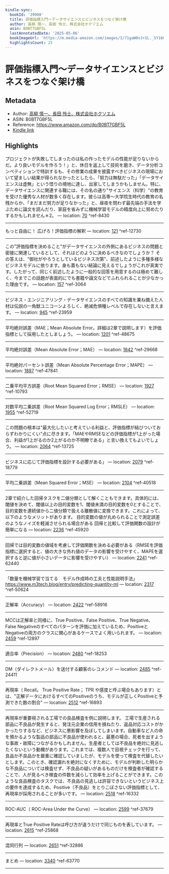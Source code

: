 ```yaml
---
kindle-sync:
  bookId: '39908'
  title: 評価指標入門〜データサイエンスとビジネスをつなぐ架け橋
  author: 高柳 慎一、長田 怜士、株式会社ホクソエム
  asin: B0BT7GBF5L
  lastAnnotatedDate: '2025-05-06'
  bookImageUrl: 'https://m.media-amazon.com/images/I/71gaW0vJ+IL._SY160.jpg'
  highlightsCount: 25
---
```

# 評価指標入門〜データサイエンスとビジネスをつなぐ架け橋
## Metadata
* Author: [高柳 慎一、長田 怜士、株式会社ホクソエム](https://www.amazon.comundefined)
* ASIN: B0BT7GBF5L
* Reference: https://www.amazon.com/dp/B0BT7GBF5L
* [Kindle link](kindle://book?action=open&asin=B0BT7GBF5L)

## Highlights
プロジェクトが失敗してしまったのは私の作ったモデルの性能が足りないからだ。より良いモデルを作ろう！」と、休日を返上して技術を磨き、データ分析コンペティションで特訓するも、その修業の成果を披露すべきビジネスの現場において望ましい結果が得られなかったとしたら、「努力は無駄だった」「データサイエンスは虚無」という悟りの境地に達し、出家してしまうかもしません。特に、データサイエンスに関連する職には、その名の通り"サイエンス（科学）"の教育を受けた優秀な人材が数多く存在します。彼らは高専～大学院生時代の教育の名残からか、「まだまだ努力が足りなかった」と、昼夜を問わず最先端の手法を学ぶために論文を読んだり、家庭を省みずに機械学習モデルの精度向上に努めたりするかもしれません＊2。 — location: [70](kindle://book?action=open&asin=B0BT7GBF5L&location=70) ^ref-8430

---
もっと自由に！ 広げろ！評価指標の解釈 — location: [121](kindle://book?action=open&asin=B0BT7GBF5L&location=121) ^ref-12730

---
この"評価指標を決めること"がデータサイエンスの外側にあるビジネスの問題と密接に関連しているとして、それはどのように決めるべきなのでしょうか？ その答えは、"御社がやろうとしているビジネス次第"、前述したように多種多様なビジネスモデルに依ります。身も蓋もない結論に見えるでしょうがこれが真実です。したがって、同じく前述したように一般的な回答を用意するのは極めて難しく、今までこの話題が表面的にでも書籍や論文などでふれられることが少なかった理由です。 — location: [157](kindle://book?action=open&asin=B0BT7GBF5L&location=157) ^ref-3064

---
ビジネス・エンジニアリング・データサイエンスのすべての知識を兼ね備えた人材は伝説の一角獣ユニコーンよろしく、絶滅危惧種レベルで存在しないと言えます。 — location: [945](kindle://book?action=open&asin=B0BT7GBF5L&location=945) ^ref-23959

---
平均絶対誤差（MAE；Mean Absolute Error。詳細は2章で説明します）を評価指標として採用したとしましょう。 — location: [1201](kindle://book?action=open&asin=B0BT7GBF5L&location=1201) ^ref-48675

---
平均絶対誤差（Mean Absolute Error；MAE） — location: [1842](kindle://book?action=open&asin=B0BT7GBF5L&location=1842) ^ref-29668

---
平均絶対パーセント誤差（Mean Absolute Percentage Error；MAPE） — location: [1887](kindle://book?action=open&asin=B0BT7GBF5L&location=1887) ^ref-47841

---
二乗平均平方誤差（Root Mean Squared Error；RMSE） — location: [1927](kindle://book?action=open&asin=B0BT7GBF5L&location=1927) ^ref-10793

---
対数平均二乗誤差（Root Mean Squared Log Error；RMSLE） — location: [1955](kindle://book?action=open&asin=B0BT7GBF5L&location=1955) ^ref-52719

---
この問題の根本は"最大化したいと考えている利益と、評価指標が結びついておらずわかりにくい"点に尽きます。「MAEやRMSEなどの評価指標が1上がった場合、利益が1上がるのか2上がるのか不明瞭である」と言い換えてもよいでしょう。 — location: [2064](kindle://book?action=open&asin=B0BT7GBF5L&location=2064) ^ref-13725

---
ビジネスに応じて評価指標を設計する必要がある」 — location: [2079](kindle://book?action=open&asin=B0BT7GBF5L&location=2079) ^ref-18779

---
平均二乗誤差（Mean Squared Error；MSE） — location: [2104](kindle://book?action=open&asin=B0BT7GBF5L&location=2104) ^ref-40518

---
2章で紹介した回帰タスクを二値分類として解くこともできます。具体的には、閾値を決めて、閾値以上の目的変数を1、閾値未満の目的変数を0とすることで、目的変数を連続値から二値分類で扱える離散値に変換できます。これによって、以下のようなメリットがあります。 目的変数の値が丸められることで測定誤差のようなノイズを軽減させられる場合がある 回帰と比較して評価関数の設計が簡単になる — location: [2236](kindle://book?action=open&asin=B0BT7GBF5L&location=2236) ^ref-45920

---
回帰では目的変数の値域を考慮して評価関数を決める必要がある（RMSEを評価指標に選択すると、値の大きな外れ値のデータの影響を受けやすく、MAPEを選択すると逆に値が小さいデータに影響を受けやすい） — location: [2241](kindle://book?action=open&asin=B0BT7GBF5L&location=2241) ^ref-62440

---
「数量を機械学習で当てる　モデル作成時の工夫と性能説明手法」 https://www.m3tech.blog/entry/predicting-quantity-ml — location: [2317](kindle://book?action=open&asin=B0BT7GBF5L&location=2317) ^ref-50624

---
正解率（Accuracy） — location: [2422](kindle://book?action=open&asin=B0BT7GBF5L&location=2422) ^ref-58916

---
MCCは正解率と同様に、True Positive、False Positive、True Negative、False Negativeのすべてのパターンを評価に加えているため、PositiveとNegativeの両方のクラスに関心があるケースでよく用いられます。 — location: [2459](kindle://book?action=open&asin=B0BT7GBF5L&location=2459) ^ref-12897

---
適合率（Precision） — location: [2480](kindle://book?action=open&asin=B0BT7GBF5L&location=2480) ^ref-18253

---
DM（ダイレクトメール）を送付する顧客のレコメンド — location: [2485](kindle://book?action=open&asin=B0BT7GBF5L&location=2485) ^ref-24411

---
再現率（ Recall。 True Positive Rate； TPR や感度と呼ぶ場合もあります）とは、"正解データにおけるすべてのPositiveのうち、モデルが正しくPositiveと予測できた数の割合" — location: [2512](kindle://book?action=open&asin=B0BT7GBF5L&location=2512) ^ref-16893

---
再現率が重要視される工場での良品検査を例に説明します。 工場で生産される部品に不良品が発生すると、発注元企業の信用を損ねたり、返品対応コストがかかったりするなど、ビジネスに悪影響を及ぼしてしまいます。自動車など人の命を預かるような製品の部品に不良品が使われると、最悪の場合、死者を出すような事故・故障につながるかもしれません。生産者としては不良品を絶対に見逃したくないという動機があります。これまでは、複数人で目視チェックを行って、良品か不良品かを厳重に確認していましたが、モデルを使って検査を代替したいとします。このとき、確認漏れを絶対になくすために、モデルが判断した明らかな不良品については検査せず、不良品の疑いがあるものだけを検査者が確認することで、人が見るべき検査の件数を減らして効率を上げることができます。このような良品検査のタスクでは、不良品の見逃しは許容できないというビジネス上の要件を達成するため、Positive（不良品）をとりこぼさない評価指標として、再現率が採用されることが多いです。 — location: [2518](kindle://book?action=open&asin=B0BT7GBF5L&location=2518) ^ref-16332

---
ROC-AUC（ ROC-Area Under the Curve） — location: [2599](kindle://book?action=open&asin=B0BT7GBF5L&location=2599) ^ref-37679

---
再現率とTrue Positive Rateは呼び方が違うだけで同じものを表しています。 — location: [2615](kindle://book?action=open&asin=B0BT7GBF5L&location=2615) ^ref-25868

---
混同行列 — location: [2651](kindle://book?action=open&asin=B0BT7GBF5L&location=2651) ^ref-32886

---
まとめ — location: [3340](kindle://book?action=open&asin=B0BT7GBF5L&location=3340) ^ref-63770

---
